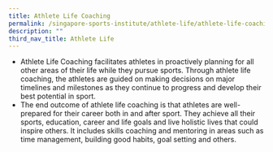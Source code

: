 ```yaml
---
title: Athlete Life Coaching
permalink: /singapore-sports-institute/athlete-life/athlete-life-coaching/
description: ""
third_nav_title: Athlete Life
---
```


*   Athlete Life Coaching facilitates athletes in proactively planning for all other areas of their life while they pursue sports. Through athlete life coaching, the athletes are guided on making decisions on major timelines and milestones as they continue to progress and develop their best potential in sport.
*   The end outcome of athlete life coaching is that athletes are well-prepared for their career both in and after sport. They achieve all their sports, education, career and life goals and live holistic lives that could inspire others. It includes skills coaching and mentoring in areas such as time management, building good habits, goal setting and others.